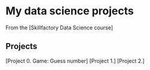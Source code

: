 # My data science projects
From the [Skillfactory Data Science course]

## Projects
[Project 0. Game: Guess number]
[Project 1.]
[Project 2.]